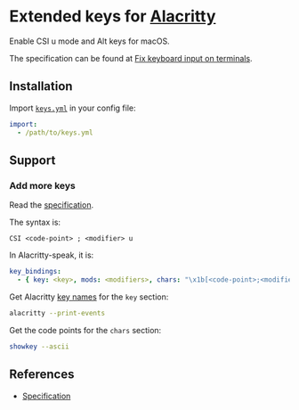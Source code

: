 # Extended keys for [Alacritty]

[Alacritty]: https://github.com/alacritty/alacritty

Enable CSI u mode and Alt keys for macOS.

The specification can be found at [Fix keyboard input on terminals].

[Fix keyboard input on terminals]: http://www.leonerd.org.uk/hacks/fixterms/

## Installation

Import [`keys.yml`] in your config file:

``` yaml
import:
  - /path/to/keys.yml
```

[`keys.yml`]: keys.yml

## Support

### Add more keys

Read the [specification].

The syntax is:

```
CSI <code-point> ; <modifier> u
```

In Alacritty-speak, it is:

``` yaml
key_bindings:
  - { key: <key>, mods: <modifiers>, chars: "\x1b[<code-point>;<modifier>u" }
```

Get Alacritty [key names] for the `key` section:

``` sh
alacritty --print-events
```

[Key names]: https://docs.rs/glutin/latest/glutin/event/enum.VirtualKeyCode.html

Get the code points for the `chars` section:

``` sh
showkey --ascii
```

## References

- [Specification]

[Specification]: http://www.leonerd.org.uk/hacks/fixterms/
